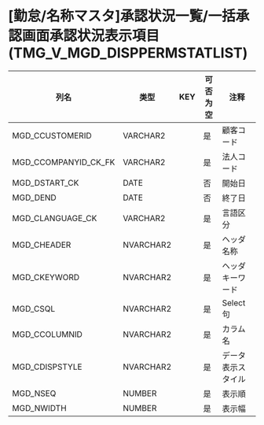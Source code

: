 # [勤怠/名称マスタ]承認状況一覧/一括承認画面承認状況表示項目(TMG_V_MGD_DISPPERMSTATLIST)
| 列名   | 类型   | KEY  | 可否为空 | 注释   |
| ---- | ---- | ---- | ---- | ---- |
|MGD_CCUSTOMERID|VARCHAR2||是|顧客コード|
|MGD_CCOMPANYID_CK_FK|VARCHAR2||是|法人コード|
|MGD_DSTART_CK|DATE||否|開始日|
|MGD_DEND|DATE||否|終了日|
|MGD_CLANGUAGE_CK|VARCHAR2||是|言語区分|
|MGD_CHEADER|NVARCHAR2||是|ヘッダ名称|
|MGD_CKEYWORD|NVARCHAR2||是|ヘッダキーワード|
|MGD_CSQL|NVARCHAR2||是|Select句|
|MGD_CCOLUMNID|NVARCHAR2||是|カラム名|
|MGD_CDISPSTYLE|NVARCHAR2||是|データ表示スタイル|
|MGD_NSEQ|NUMBER||是|表示順|
|MGD_NWIDTH|NUMBER||是|表示幅|
